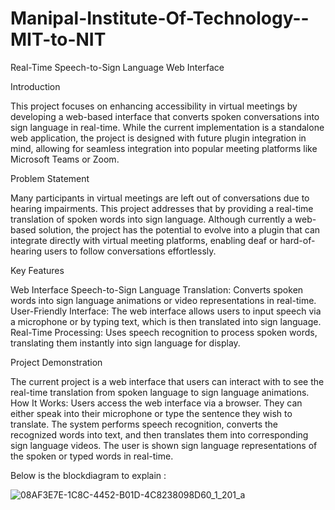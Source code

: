 # Manipal-Institute-Of-Technology--MIT-to-NIT

Real-Time Speech-to-Sign Language Web Interface

Introduction

This project focuses on enhancing accessibility in virtual meetings by developing a web-based interface that converts spoken conversations into sign language in real-time. While the current implementation is a standalone web application, the project is designed with future plugin integration in mind, allowing for seamless integration into popular meeting platforms like Microsoft Teams or Zoom.

Problem Statement

Many participants in virtual meetings are left out of conversations due to hearing impairments. This project addresses that by providing a real-time translation of spoken words into sign language. Although currently a web-based solution, the project has the potential to evolve into a plugin that can integrate directly with virtual meeting platforms, enabling deaf or hard-of-hearing users to follow conversations effortlessly.

Key Features

Web Interface
Speech-to-Sign Language Translation: Converts spoken words into sign language animations or video representations in real-time.
User-Friendly Interface: The web interface allows users to input speech via a microphone or by typing text, which is then translated into sign language.
Real-Time Processing: Uses speech recognition to process spoken words, translating them instantly into sign language for display.


Project Demonstration

The current project is a web interface that users can interact with to see the real-time translation from spoken language to sign language animations.
How It Works:
Users access the web interface via a browser.
They can either speak into their microphone or type the sentence they wish to translate.
The system performs speech recognition, converts the recognized words into text, and then translates them into corresponding sign language videos.
The user is shown sign language representations of the spoken or typed words in real-time.


Below is the blockdiagram to explain :

![08AF3E7E-1C8C-4452-B01D-4C8238098D60_1_201_a](https://github.com/user-attachments/assets/142cde3c-7825-4a2e-b87c-d1c687363c32)


























